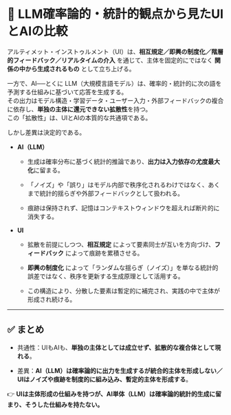 # 🔹 LLM確率論的・統計的観点から見たUIとAIの比較

アルティメット・インストゥルメント（UI）は、**相互規定／即興の制度化／階層的フィードバック／リアルタイムの介入** を通じて、主体を固定的にではなく **関係の中から生成されるもの** として立ち上げる。

一方で、AI──とくに LLM（大規模言語モデル）は、確率的・統計的に次の語を予測する仕組みに基づいて応答を生成する。  
その出力はモデル構造・学習データ・ユーザー入力・外部フィードバックの複合に依存し、**単独の主体に還元できない拡散性**を持つ。  
この「拡散性」は、UIとAIの本質的な共通項である。

しかし差異は決定的である。

- **AI（LLM）**
    
    - 生成は確率分布に基づく統計的推論であり、**出力は入力依存の尤度最大化**に留まる。
        
    - 「ノイズ」や「誤り」はモデル内部で秩序化されるわけではなく、あくまで統計的揺らぎや外部フィードバックとして扱われる。
        
    - 痕跡は保持されず、記憶はコンテキストウィンドウを超えれば断片的に消失する。
        
- **UI**
    
    - 拡散を前提にしつつ、**相互規定** によって要素同士が互いを方向づけ、**フィードバック** によって痕跡を累積させる。
        
    - **即興の制度化** によって「ランダムな揺らぎ（ノイズ）」を単なる統計的誤差ではなく、秩序を更新する生成原理として活用する。
        
    - この構造により、分散した要素は暫定的に補完され、実践の中で主体が形成され続ける。
        

---

## ✅ まとめ

- 共通性：UIもAIも、**単独の主体としては成立せず、拡散的な複合体として現れる**。
    
- 差異：**AI（LLM）は確率論的に出力を生成するが統合的主体を形成しない／UIはノイズや痕跡を制度的に組み込み、暫定的主体を形成する**。
    

👉 **UIは主体形成の仕組みを持つが、AI単体（LLM）は確率論的統計的生成に留まり、そうした仕組みを持たない。**
